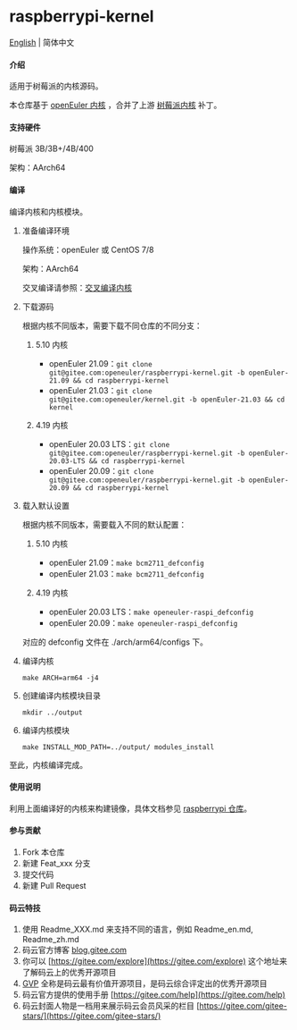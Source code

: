 # raspberrypi-kernel

[English](./README.en.md) | 简体中文

#### 介绍

适用于树莓派的内核源码。

本仓库基于 [openEuler 内核](https://gitee.com/openeuler/kernel) ，合并了上游 [树莓派内核](https://github.com/raspberrypi/linux) 补丁。

#### 支持硬件

树莓派 3B/3B+/4B/400

架构：AArch64

#### 编译

编译内核和内核模块。

1.  准备编译环境

    操作系统：openEuler 或 CentOS 7/8

    架构：AArch64

    交叉编译请参照：[交叉编译内核](https://gitee.com/openeuler/raspberrypi/blob/master/documents/交叉编译内核.md)

2.  下载源码

    根据内核不同版本，需要下载不同仓库的不同分支：

    1.  5.10 内核

        - openEuler 21.09：`git clone git@gitee.com:openeuler/raspberrypi-kernel.git -b openEuler-21.09 && cd raspberrypi-kernel`
        - openEuler 21.03：`git clone git@gitee.com:openeuler/kernel.git -b openEuler-21.03 && cd kernel`

    2.  4.19 内核

        - openEuler 20.03 LTS：`git clone git@gitee.com:openeuler/raspberrypi-kernel.git -b openEuler-20.03-LTS && cd raspberrypi-kernel`
        - openEuler 20.09：`git clone git@gitee.com:openeuler/raspberrypi-kernel.git -b openEuler-20.09 && cd raspberrypi-kernel`

3.  载入默认设置

    根据内核不同版本，需要载入不同的默认配置：

    1.  5.10 内核

        - openEuler 21.09：`make bcm2711_defconfig`
        - openEuler 21.03：`make bcm2711_defconfig`

    2.  4.19 内核

        - openEuler 20.03 LTS：`make openeuler-raspi_defconfig`
        - openEuler 20.09：`make openeuler-raspi_defconfig`

    对应的 defconfig 文件在 ./arch/arm64/configs 下。

4.  编译内核

    `make ARCH=arm64 -j4`

5.  创建编译内核模块目录

    `mkdir ../output`

6.  编译内核模块

    `make INSTALL_MOD_PATH=../output/ modules_install`

至此，内核编译完成。

#### 使用说明

利用上面编译好的内核来构建镜像，具体文档参见 [raspberrypi 仓库](https://gitee.com/openeuler/raspberrypi)。

#### 参与贡献

1.  Fork 本仓库
2.  新建 Feat_xxx 分支
3.  提交代码
4.  新建 Pull Request


#### 码云特技

1.  使用 Readme\_XXX.md 来支持不同的语言，例如 Readme\_en.md, Readme\_zh.md
2.  码云官方博客 [blog.gitee.com](https://blog.gitee.com)
3.  你可以 [https://gitee.com/explore](https://gitee.com/explore) 这个地址来了解码云上的优秀开源项目
4.  [GVP](https://gitee.com/gvp) 全称是码云最有价值开源项目，是码云综合评定出的优秀开源项目
5.  码云官方提供的使用手册 [https://gitee.com/help](https://gitee.com/help)
6.  码云封面人物是一档用来展示码云会员风采的栏目 [https://gitee.com/gitee-stars/](https://gitee.com/gitee-stars/)


